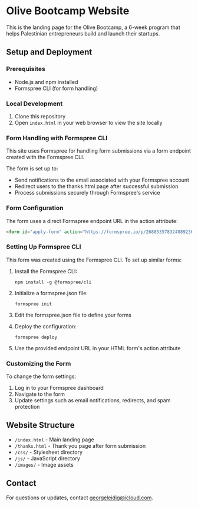 # Olive Bootcamp Website

This is the landing page for the Olive Bootcamp, a 6-week program that helps Palestinian entrepreneurs build and launch their startups.

## Setup and Deployment

### Prerequisites
- Node.js and npm installed
- Formspree CLI (for form handling)

### Local Development
1. Clone this repository
2. Open `index.html` in your web browser to view the site locally

### Form Handling with Formspree CLI
This site uses Formspree for handling form submissions via a form endpoint created with the Formspree CLI.

The form is set up to:
- Send notifications to the email associated with your Formspree account
- Redirect users to the thanks.html page after successful submission
- Process submissions securely through Formspree's service

### Form Configuration
The form uses a direct Formspree endpoint URL in the action attribute:
```html
<form id="apply-form" action="https://formspree.io/p/2688535783240892369/f/applicationForm" method="POST">
```

### Setting Up Formspree CLI
This form was created using the Formspree CLI. To set up similar forms:

1. Install the Formspree CLI:
   ```
   npm install -g @formspree/cli
   ```

2. Initialize a formspree.json file:
   ```
   formspree init
   ```

3. Edit the formspree.json file to define your forms

4. Deploy the configuration:
   ```
   formspree deploy
   ```

5. Use the provided endpoint URL in your HTML form's action attribute

### Customizing the Form
To change the form settings:

1. Log in to your Formspree dashboard
2. Navigate to the form
3. Update settings such as email notifications, redirects, and spam protection

## Website Structure
- `/index.html` - Main landing page
- `/thanks.html` - Thank you page after form submission
- `/css/` - Stylesheet directory
- `/js/` - JavaScript directory
- `/images/` - Image assets

## Contact
For questions or updates, contact [georgeleidig@icloud.com](mailto:georgeleidig@icloud.com).